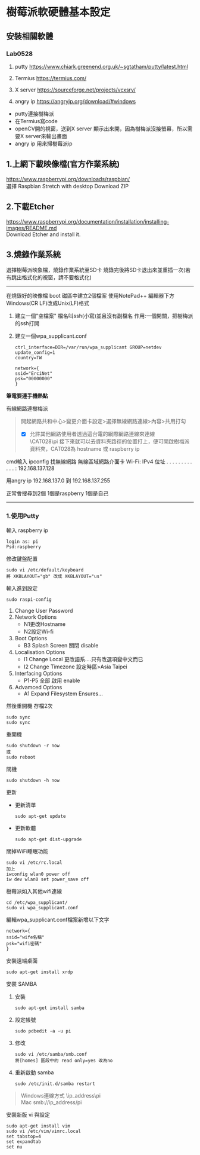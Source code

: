 # 樹莓派軟硬體基本設定
## 安裝相關軟體
### Lab0528  
1. putty
   https://www.chiark.greenend.org.uk/~sgtatham/putty/latest.html
   
2. Termius
   https://termius.com/

3. X server
   https://sourceforge.net/projects/vcxsrv/
4. angry ip
   https://angryip.org/download/#windows

* putty連接樹梅派
* 在Termius寫code  
* openCV開的視窗，送到X server 顯示出來開，因為樹梅派沒接螢幕，所以需要X server來輸出畫面  
* angry ip 用來掃樹莓派ip    

## 1.上網下載映像檔(官方作業系統)
   https://www.raspberrypi.org/downloads/raspbian/  
   選擇 Raspbian Stretch with desktop Download ZIP


## 2.下載Etcher 
   https://www.raspberrypi.org/documentation/installation/installing-images/README.md  
   Download Etcher and install it.
    
    
## 3.燒錄作業系統
   選擇樹莓派映象檔，燒錄作業系統至SD卡
   燒錄完後將SD卡退出來並重插一次(若有跳出格式化的視窗，請不要格式化)
   
***
    
在燒錄好的映像檔 boot 磁區中建立2個檔案  使用NotePad++  編輯器下方Windows(CR LF)改成Unix(LF)格式

1. 建立一個"空檔案" 檔名叫ssh(小寫)並且沒有副檔名
   作用:一個開關，把樹梅派的ssh打開

2. 建立一個wpa_supplicant.conf

       ctrl_interface=DIR=/var/run/wpa_supplicant GROUP=netdev
       update_config=1
       country=TW
       
       network={
       ssid="ErciNet"
       psk="00000000"
       }

**筆電要連手機熱點**

有線網路連樹梅派 


> 開起網路共和中心>變更介面卡設定>選擇無線網路連線>內容>共用打勾
> - [x] 允許其他網路使用者透過這台電的網際網路連線來連線  
> \\CAT028\pi  接下來就可以去資料夾路徑的位置打上，便可開啟樹梅派資料夾，CAT028為 hostname 或 raspberry  ip 

cmd輸入 ipconfig 找無線網路
無線區域網路介面卡 Wi-Fi:
IPv4 位址 . . . . . . . . . . . . : 192.168.137.128

用angry ip 192.168.137.0  到 192.168.137.255
   
正常會搜尋到2個 1個是raspberry 1個是自己   
*** 
### 1.使用Putty 
輸入 raspberry ip 

    login as: pi
    Psd:raspberry
修改鍵盤配置  

    sudo vi /etc/default/keyboard
    將 XKBLAYOUT="gb" 改成 XKBLAYOUT="us"
   
輸入進到設定

    sudo raspi-config
1. Change User Password
2. Network Options 
   * N1更改Hostname
   * N2設定Wi-fi
3. Boot Options
   * B3 Splash Screen 關閉 disable
4. Localisation Options
   * I1 Change Local 更改語系....只有改選項變中文而已
   * I2 Change Timezone 設定時區>Asia Taipei
5. Interfacing Options
   * P1-P5 全部 啟用 enable 
7. Advamced Options
   * A1 Expand Filesystem Ensures...

然後重開機
存檔2次  

    sudo sync
    sudo sync
    
重開機  

    sudo shutdown -r now
    或
    sudo reboot
    
關機  

    sudo shutdown -h now
    
更新
* 更新清單

      sudo apt-get update
      
* 更新軟體

      sudo apt-get dist-upgrade
      
關掉WiFi睡眠功能  

    sudo vi /etc/rc.local
    加上
    iwconfig wlan0 power off
    iw dev wlan0 set power_save off

樹莓派如入其他wifi連線

    cd /etc/wpa_supplicant/
    sudo vi wpa_supplicant.conf
    
編輯wpa_supplicant.conf檔案新增以下文字

    network={
    ssid="wife名稱"
    psk="wifi密碼"
    }
    
安裝遠端桌面

    sudo apt-get install xrdp
   
安裝 SAMBA

1. 安裝

       sudo apt-get install samba
       
2. 設定帳號

       sudo pdbedit -a -u pi
3. 修改

       sudo vi /etc/samba/smb.conf
       將[homes] 區段中的 read only=yes 改為no
       
4. 重新啟動 samba

       sudo /etc/init.d/samba restart
       
>  Windows連線方式 \\ip_address\pi  
>  Mac smb://ip_address/pi

安裝新版 vi 與設定

    sudo apt-get install vim
    sudo vi /etc/vim/vimrc.local
    set tabstop=4
    set expandtab
    set nu





    
     
        
    
    
    
